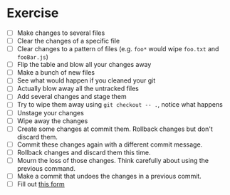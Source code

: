 # Exercise

- [ ] Make changes to several files
- [ ] Clear the changes of a specific file
- [ ] Clear changes to a pattern of files (e.g. `foo*` would wipe `foo.txt` and `fooBar.js`)
- [ ] Flip the table and blow all your changes away
- [ ] Make a bunch of new files
- [ ] See what would happen if you cleaned your git
- [ ] Actually blow away all the untracked files
- [ ] Add several changes and stage them
- [ ] Try to wipe them away using `git checkout -- .`, notice what happens
- [ ] Unstage your changes
- [ ] Wipe away the changes
- [ ] Create some changes at commit them. Rollback changes but don't discard them.
- [ ] Commit these changes again with a different commit message.
- [ ] Rollback changes and discard them this time.
- [ ] Mourn the loss of those changes. Think carefully about using the previous command.
- [ ] Make a commit that undoes the changes in a previous commit.
- [ ] Fill out [this form](https://forms.gle/4mVwDtJVHkVFVPU97)
